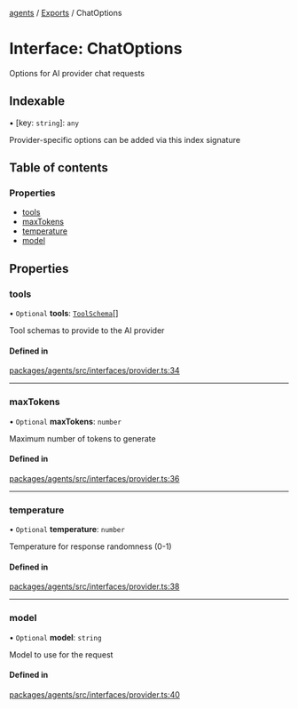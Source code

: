 <!-- 
 ⚠️  AUTO-GENERATED FILE - DO NOT EDIT MANUALLY
 This file is automatically generated by scripts/docs-generator.js
 To make changes, edit the source TypeScript files or update the generator script
-->

[agents](../../) / [Exports](../modules) / ChatOptions

# Interface: ChatOptions

Options for AI provider chat requests

## Indexable

▪ [key: `string`]: `any`

Provider-specific options can be added via this index signature

## Table of contents

### Properties

- [tools](ChatOptions#tools)
- [maxTokens](ChatOptions#maxtokens)
- [temperature](ChatOptions#temperature)
- [model](ChatOptions#model)

## Properties

### tools

• `Optional` **tools**: [`ToolSchema`](ToolSchema)[]

Tool schemas to provide to the AI provider

#### Defined in

[packages/agents/src/interfaces/provider.ts:34](https://github.com/woojubb/robota/blob/411e4a15f65b96ceeb9a966ecfd26b5a6b3b568b/packages/agents/src/interfaces/provider.ts#L34)

___

### maxTokens

• `Optional` **maxTokens**: `number`

Maximum number of tokens to generate

#### Defined in

[packages/agents/src/interfaces/provider.ts:36](https://github.com/woojubb/robota/blob/411e4a15f65b96ceeb9a966ecfd26b5a6b3b568b/packages/agents/src/interfaces/provider.ts#L36)

___

### temperature

• `Optional` **temperature**: `number`

Temperature for response randomness (0-1)

#### Defined in

[packages/agents/src/interfaces/provider.ts:38](https://github.com/woojubb/robota/blob/411e4a15f65b96ceeb9a966ecfd26b5a6b3b568b/packages/agents/src/interfaces/provider.ts#L38)

___

### model

• `Optional` **model**: `string`

Model to use for the request

#### Defined in

[packages/agents/src/interfaces/provider.ts:40](https://github.com/woojubb/robota/blob/411e4a15f65b96ceeb9a966ecfd26b5a6b3b568b/packages/agents/src/interfaces/provider.ts#L40)

